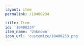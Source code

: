 ```yaml
---
layout: item
permalink: /10400234

title: Item
id: '10400234'
item_name: 'Unknown'
icon_url: 'customize/10400233.png'
---
```

